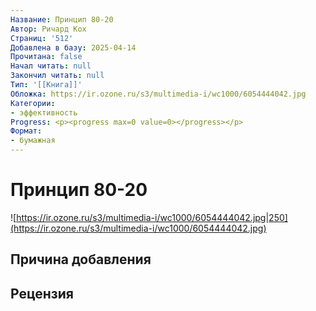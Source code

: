 ```yaml
---
Название: Принцип 80-20
Автор: Ричард Кох
Страниц: '512'
Добавлена в базу: 2025-04-14
Прочитана: false
Начал читать: null
Закончил читать: null
Тип: '[[Книга]]'
Обложка: https://ir.ozone.ru/s3/multimedia-i/wc1000/6054444042.jpg
Категории:
- эффективность
Progress: <p><progress max=0 value=0></progress></p>
Формат:
- бумажная
---
```

# Принцип 80-20

![https://ir.ozone.ru/s3/multimedia-i/wc1000/6054444042.jpg|250](https://ir.ozone.ru/s3/multimedia-i/wc1000/6054444042.jpg)

## Причина добавления


## Рецензия